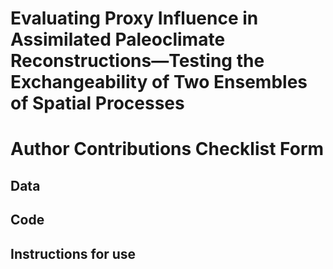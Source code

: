 # Evaluating Proxy Influence in Assimilated Paleoclimate Reconstructions—Testing the Exchangeability of Two Ensembles of Spatial Processes

# Author Contributions Checklist Form

## Data


## Code


## Instructions for use

